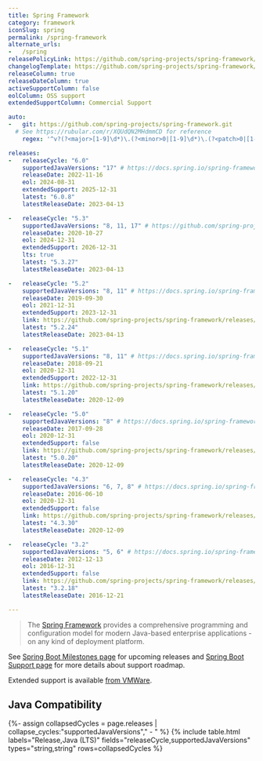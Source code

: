 ```yaml
---
title: Spring Framework
category: framework
iconSlug: spring
permalink: /spring-framework
alternate_urls:
-   /spring
releasePolicyLink: https://github.com/spring-projects/spring-framework/wiki/Spring-Framework-Versions
changelogTemplate: https://github.com/spring-projects/spring-framework/releases/tag/v__LATEST__
releaseColumn: true
releaseDateColumn: true
activeSupportColumn: false
eolColumn: OSS support
extendedSupportColumn: Commercial Support

auto:
-   git: https://github.com/spring-projects/spring-framework.git
  # See https://rubular.com/r/XQUdQN2MHdmmCD for reference
    regex: '^v?(?<major>[1-9]\d*)\.(?<minor>0|[1-9]\d*)\.(?<patch>0|[1-9]\d*)(\.RELEASE)?$'

releases:
-   releaseCycle: "6.0"
    supportedJavaVersions: "17" # https://docs.spring.io/spring-framework/docs/current/reference/html/overview.html#overview
    releaseDate: 2022-11-16
    eol: 2024-08-31
    extendedSupport: 2025-12-31
    latest: "6.0.8"
    latestReleaseDate: 2023-04-13

-   releaseCycle: "5.3"
    supportedJavaVersions: "8, 11, 17" # https://github.com/spring-projects/spring-framework/wiki/Spring-Framework-Versions
    releaseDate: 2020-10-27
    eol: 2024-12-31
    extendedSupport: 2026-12-31
    lts: true
    latest: "5.3.27"
    latestReleaseDate: 2023-04-13

-   releaseCycle: "5.2"
    supportedJavaVersions: "8, 11" # https://docs.spring.io/spring-framework/docs/5.2.22.RELEASE/spring-framework-reference/overview.html#overview
    releaseDate: 2019-09-30
    eol: 2021-12-31
    extendedSupport: 2023-12-31
    link: https://github.com/spring-projects/spring-framework/releases/tag/v__LATEST__.RELEASE
    latest: "5.2.24"
    latestReleaseDate: 2023-04-13

-   releaseCycle: "5.1"
    supportedJavaVersions: "8, 11" # https://docs.spring.io/spring-framework/docs/5.1.20.RELEASE/spring-framework-reference/overview.html#overview
    releaseDate: 2018-09-21
    eol: 2020-12-31
    extendedSupport: 2022-12-31
    link: https://github.com/spring-projects/spring-framework/releases/tag/v__LATEST__.RELEASE
    latest: "5.1.20"
    latestReleaseDate: 2020-12-09

-   releaseCycle: "5.0"
    supportedJavaVersions: "8" # https://docs.spring.io/spring-framework/docs/5.0.20.RELEASE/spring-framework-reference/overview.html#overview
    releaseDate: 2017-09-28
    eol: 2020-12-31
    extendedSupport: false
    link: https://github.com/spring-projects/spring-framework/releases/tag/v__LATEST__.RELEASE
    latest: "5.0.20"
    latestReleaseDate: 2020-12-09

-   releaseCycle: "4.3"
    supportedJavaVersions: "6, 7, 8" # https://docs.spring.io/spring-framework/docs/4.3.30.RELEASE/spring-framework-reference/html/new-in-4.0.html#_java_8_as_well_as_6_and_7
    releaseDate: 2016-06-10
    eol: 2020-12-31
    extendedSupport: false
    link: https://github.com/spring-projects/spring-framework/releases/tag/v__LATEST__.RELEASE
    latest: "4.3.30"
    latestReleaseDate: 2020-12-09

-   releaseCycle: "3.2"
    supportedJavaVersions: "5, 6" # https://docs.spring.io/spring-framework/docs/3.2.18.RELEASE/spring-framework-reference/html/new-in-3.0.html#new-in-3.0
    releaseDate: 2012-12-13
    eol: 2016-12-31
    extendedSupport: false
    link: https://github.com/spring-projects/spring-framework/releases/tag/v__LATEST__.RELEASE
    latest: "3.2.18"
    latestReleaseDate: 2016-12-21

---
```


> The [Spring Framework](https://spring.io/projects/spring-framework) provides a comprehensive
> programming and configuration model for modern Java-based enterprise applications - on any kind of
> deployment platform.

See [Spring Boot Milestones page](https://github.com/spring-projects/spring-framework/milestones)
for upcoming releases and [Spring Boot Support page](https://spring.io/projects/spring-framework#support)
for more details about support roadmap.

Extended support is available
[from VMWare](https://tanzu.vmware.com/content/blog/vmware-spring-runtime-extended-support).

## Java Compatibility

{%- assign collapsedCycles = page.releases | collapse_cycles:"supportedJavaVersions"," - " %}
{% include table.html
  labels="Release,Java (LTS)"
  fields="releaseCycle,supportedJavaVersions"
  types="string,string"
  rows=collapsedCycles %}
